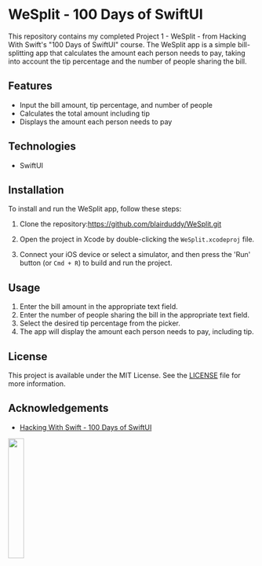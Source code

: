 # WeSplit - 100 Days of SwiftUI

This repository contains my completed Project 1 - WeSplit - from Hacking With Swift's "100 Days of SwiftUI" course. The WeSplit app is a simple bill-splitting app that calculates the amount each person needs to pay, taking into account the tip percentage and the number of people sharing the bill.

## Features

- Input the bill amount, tip percentage, and number of people
- Calculates the total amount including tip
- Displays the amount each person needs to pay

## Technologies

- SwiftUI

## Installation

To install and run the WeSplit app, follow these steps:

1. Clone the repository:https://github.com/blairduddy/WeSplit.git

2. Open the project in Xcode by double-clicking the `WeSplit.xcodeproj` file.

3. Connect your iOS device or select a simulator, and then press the 'Run' button (or `Cmd + R`) to build and run the project.

## Usage

1. Enter the bill amount in the appropriate text field.
2. Enter the number of people sharing the bill in the appropriate text field.
3. Select the desired tip percentage from the picker.
4. The app will display the amount each person needs to pay, including tip.

## License

This project is available under the MIT License. See the [LICENSE](LICENSE) file for more information.

## Acknowledgements

- [Hacking With Swift - 100 Days of SwiftUI](https://www.hackingwithswift.com/100/swiftui)

<img src="https://user-images.githubusercontent.com/64046027/236938659-0c10971b-f1ad-4606-8b8d-efddce23263b.png" width="25%" />
